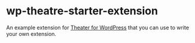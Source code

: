 wp-theatre-starter-extension
============================

An example extension for [Theater for WordPress](https://github.com/slimndap/wp-theatre) that you can use to write your own extension.
